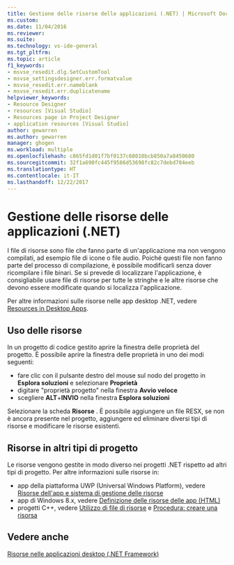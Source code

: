 ```yaml
---
title: Gestione delle risorse delle applicazioni (.NET) | Microsoft Docs
ms.custom: 
ms.date: 11/04/2016
ms.reviewer: 
ms.suite: 
ms.technology: vs-ide-general
ms.tgt_pltfrm: 
ms.topic: article
f1_keywords:
- msvse_resedit.dlg.SetCustomTool
- msvse_settingsdesigner.err.formatvalue
- msvse_resedit.err.nameblank
- msvse_resedit.err.duplicatename
helpviewer_keywords:
- Resource Designer
- resources [Visual Studio]
- Resources page in Project Designer
- application resources [Visual Studio]
author: gewarren
ms.author: gewarren
manager: ghogen
ms.workload: multiple
ms.openlocfilehash: c865fd1d01f7bf0137c68010bcb850a7a8450680
ms.sourcegitcommit: 32f1a690fc445f9586d53698fc82c7debd784eeb
ms.translationtype: HT
ms.contentlocale: it-IT
ms.lasthandoff: 12/22/2017
---
```

# <a name="managing-application-resources-net"></a>Gestione delle risorse delle applicazioni (.NET)

I file di risorse sono file che fanno parte di un'applicazione ma non vengono compilati, ad esempio file di icone o file audio. Poiché questi file non fanno parte del processo di compilazione, è possibile modificarli senza dover ricompilare i file binari. Se si prevede di localizzare l'applicazione, è consigliabile usare file di risorse per tutte le stringhe e le altre risorse che devono essere modificate quando si localizza l'applicazione.

Per altre informazioni sulle risorse nelle app desktop .NET, vedere [Resources in Desktop Apps](/dotnet/framework/resources/index).

## <a name="working-with-resources"></a>Uso delle risorse

In un progetto di codice gestito aprire la finestra delle proprietà del progetto. È possibile aprire la finestra delle proprietà in uno dei modi seguenti:

- fare clic con il pulsante destro del mouse sul nodo del progetto in **Esplora soluzioni** e selezionare **Proprietà**
- digitare "proprietà progetto" nella finestra **Avvio veloce**
- scegliere **ALT**+**INVIO** nella finestra **Esplora soluzioni**

Selezionare la scheda **Risorse** . È possibile aggiungere un file RESX, se non è ancora presente nel progetto, aggiungere ed eliminare diversi tipi di risorse e modificare le risorse esistenti.

## <a name="resources-in-other-project-types"></a>Risorse in altri tipi di progetto

Le risorse vengono gestite in modo diverso nei progetti .NET rispetto ad altri tipi di progetto. Per altre informazioni sulle risorse in:

- app della piattaforma UWP (Universal Windows Platform), vedere [Risorse dell'app e sistema di gestione delle risorse](/windows/uwp/app-resources/)
- app di Windows 8.x, vedere [Definizione delle risorse delle app (HTML)](https://msdn.microsoft.com/en-us/library/windows/apps/hh465228.aspx)
- progetti C++, vedere [Utilizzo di file di risorse](/cpp/windows/working-with-resource-files) e [Procedura: creare una risorsa](/cpp/windows/how-to-create-a-resource)

## <a name="see-also"></a>Vedere anche

[Risorse nelle applicazioni desktop (.NET Framework)](/dotnet/framework/resources/index)